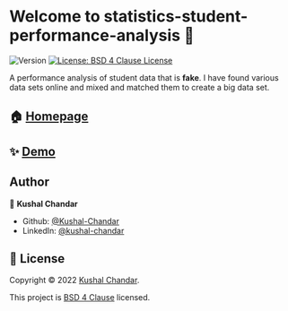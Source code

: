 # Welcome to statistics-student-performance-analysis 👋

![Version](https://img.shields.io/badge/version-v0.0.1-blue.svg?cacheSeconds=2592000)
[![License: BSD 4 Clause License](https://img.shields.io/badge/license-BSD%204%20Clause-yellow.svg)](https://github.com/Kushal-Chandar/statistics-student-performance-analysis/blob/master/LICENSE)

A performance analysis of student data that is **fake**. I have found various data sets online and mixed and matched them to create a big data set.

## 🏠 [Homepage](https://github.com/Kushal-Chandar/statistics-student-performance-analysis)

## ✨ [Demo](https://github.com/Kushal-Chandar/statistics-student-performance-analysis/blob/master/analysis.ipynb)

## Author

👤 **Kushal Chandar**

* Github: [@Kushal-Chandar](https://github.com/Kushal-Chandar)
* LinkedIn: [@kushal-chandar](https://linkedin.com/in/kushal-chandar)

## 📝 License

Copyright © 2022 [Kushal Chandar](https://github.com/Kushal-Chandar).

This project is [BSD 4 Clause](https://github.com/Kushal-Chandar/statistics-student-performance-analysis/blob/master/LICENSE) licensed.
